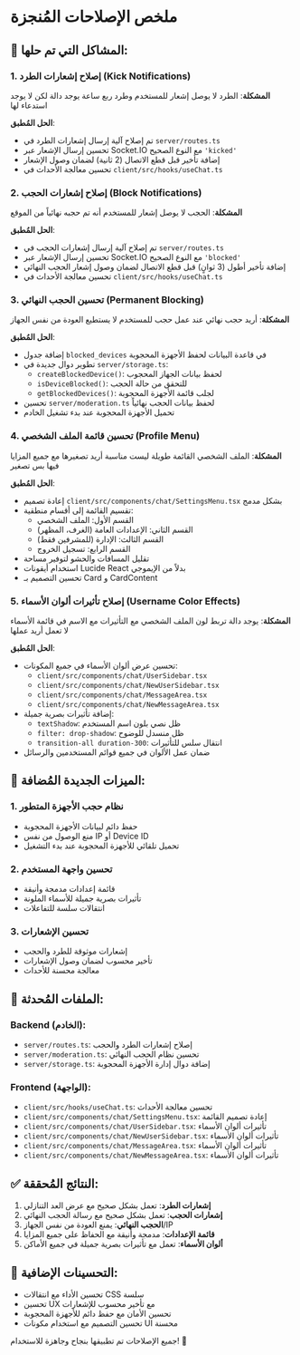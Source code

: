 # ملخص الإصلاحات المُنجزة

## 🔧 المشاكل التي تم حلها:

### 1. إصلاح إشعارات الطرد (Kick Notifications)
**المشكلة**: الطرد لا يوصل إشعار للمستخدم وطرد ربع ساعة يوجد دالة لكن لا يوجد استدعاء لها

**الحل المُطبق**:
- تم إصلاح آلية إرسال إشعارات الطرد في `server/routes.ts`
- تحسين إرسال الإشعار عبر Socket.IO مع النوع الصحيح `'kicked'`
- إضافة تأخير قبل قطع الاتصال (2 ثانية) لضمان وصول الإشعار
- تحسين معالجة الأحداث في `client/src/hooks/useChat.ts`

### 2. إصلاح إشعارات الحجب (Block Notifications)
**المشكلة**: الحجب لا يوصل إشعار للمستخدم أنه تم حجبه نهائياً من الموقع

**الحل المُطبق**:
- تم إصلاح آلية إرسال إشعارات الحجب في `server/routes.ts`
- تحسين إرسال الإشعار عبر Socket.IO مع النوع الصحيح `'blocked'`
- إضافة تأخير أطول (3 ثوانٍ) قبل قطع الاتصال لضمان وصول إشعار الحجب النهائي
- تحسين معالجة الأحداث في `client/src/hooks/useChat.ts`

### 3. تحسين الحجب النهائي (Permanent Blocking)
**المشكلة**: أريد حجب نهائي عند عمل حجب للمستخدم لا يستطيع العودة من نفس الجهاز

**الحل المُطبق**:
- إضافة جدول `blocked_devices` في قاعدة البيانات لحفظ الأجهزة المحجوبة
- تطوير دوال جديدة في `server/storage.ts`:
  - `createBlockedDevice()`: لحفظ بيانات الجهاز المحجوب
  - `isDeviceBlocked()`: للتحقق من حالة الحجب
  - `getBlockedDevices()`: لجلب قائمة الأجهزة المحجوبة
- تحسين `server/moderation.ts` لحفظ بيانات الحجب نهائياً
- تحميل الأجهزة المحجوبة عند بدء تشغيل الخادم

### 4. تحسين قائمة الملف الشخصي (Profile Menu)
**المشكلة**: الملف الشخصي القائمة طويلة ليست مناسبة أريد تصغيرها مع جميع المزايا فيها بس تصغير

**الحل المُطبق**:
- إعادة تصميم `client/src/components/chat/SettingsMenu.tsx` بشكل مدمج
- تقسيم القائمة إلى أقسام منطقية:
  - القسم الأول: الملف الشخصي
  - القسم الثاني: الإعدادات العامة (الغرف، المظهر)
  - القسم الثالث: الإدارة (للمشرفين فقط)
  - القسم الرابع: تسجيل الخروج
- تقليل المسافات والحشو لتوفير مساحة
- استخدام أيقونات Lucide React بدلاً من الإيموجي
- تحسين التصميم بـ Card و CardContent

### 5. إصلاح تأثيرات ألوان الأسماء (Username Color Effects)
**المشكلة**: يوجد دالة تربط لون الملف الشخصي مع التأثيرات مع الاسم في قائمة الأسماء لا تعمل أريد عملها

**الحل المُطبق**:
- تحسين عرض ألوان الأسماء في جميع المكونات:
  - `client/src/components/chat/UserSidebar.tsx`
  - `client/src/components/chat/NewUserSidebar.tsx`
  - `client/src/components/chat/MessageArea.tsx`
  - `client/src/components/chat/NewMessageArea.tsx`
- إضافة تأثيرات بصرية جميلة:
  - `textShadow`: ظل نصي بلون اسم المستخدم
  - `filter: drop-shadow`: ظل منسدل للوضوح
  - `transition-all duration-300`: انتقال سلس للتأثيرات
- ضمان عمل الألوان في جميع قوائم المستخدمين والرسائل

## 🎯 الميزات الجديدة المُضافة:

### 1. نظام حجب الأجهزة المتطور
- حفظ دائم لبيانات الأجهزة المحجوبة
- منع الوصول من نفس IP أو Device ID
- تحميل تلقائي للأجهزة المحجوبة عند بدء التشغيل

### 2. تحسين واجهة المستخدم
- قائمة إعدادات مدمجة وأنيقة
- تأثيرات بصرية جميلة للأسماء الملونة
- انتقالات سلسة للتفاعلات

### 3. تحسين الإشعارات
- إشعارات موثوقة للطرد والحجب
- تأخير محسوب لضمان وصول الإشعارات
- معالجة محسنة للأحداث

## 📁 الملفات المُحدثة:

### Backend (الخادم):
- `server/routes.ts`: إصلاح إشعارات الطرد والحجب
- `server/moderation.ts`: تحسين نظام الحجب النهائي
- `server/storage.ts`: إضافة دوال إدارة الأجهزة المحجوبة

### Frontend (الواجهة):
- `client/src/hooks/useChat.ts`: تحسين معالجة الأحداث
- `client/src/components/chat/SettingsMenu.tsx`: إعادة تصميم القائمة
- `client/src/components/chat/UserSidebar.tsx`: تأثيرات ألوان الأسماء
- `client/src/components/chat/NewUserSidebar.tsx`: تأثيرات ألوان الأسماء
- `client/src/components/chat/MessageArea.tsx`: تأثيرات ألوان الأسماء
- `client/src/components/chat/NewMessageArea.tsx`: تأثيرات ألوان الأسماء

## ✅ النتائج المُحققة:

1. **إشعارات الطرد**: تعمل بشكل صحيح مع عرض العد التنازلي
2. **إشعارات الحجب**: تعمل بشكل صحيح مع رسالة الحجب النهائي
3. **الحجب النهائي**: يمنع العودة من نفس الجهاز/IP
4. **قائمة الإعدادات**: مدمجة وأنيقة مع الحفاظ على جميع المزايا
5. **ألوان الأسماء**: تعمل مع تأثيرات بصرية جميلة في جميع الأماكن

## 🔄 التحسينات الإضافية:

- تحسين الأداء مع انتقالات CSS سلسة
- تحسين UX مع تأخير محسوب للإشعارات
- تحسين الأمان مع حفظ دائم للأجهزة المحجوبة
- تحسين التصميم مع استخدام مكونات UI محسنة

جميع الإصلاحات تم تطبيقها بنجاح وجاهزة للاستخدام! 🎉
